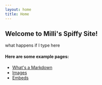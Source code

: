 ```yaml
---
layout: home
title: Home
---
```


## Welcome to Milli's Spiffy Site!
what happens if I type here

#### Here are some example pages:

- [What's a Markdown](02-markdown-examples)
- [Images](03-images-examples)
- [Embeds](04-embeds-examples)
